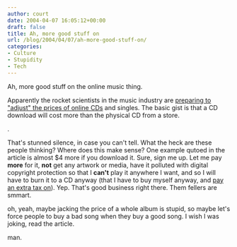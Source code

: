 ```yaml
---
author: court
date: 2004-04-07 16:05:12+00:00
draft: false
title: Ah, more good stuff on
url: /blog/2004/04/07/ah-more-good-stuff-on/
categories:
- Culture
- Stupidity
- Tech
---
```


Ah, more good stuff on the online music thing.

Apparently the rocket scientists in the music industry are [preparing to "adjust" the prices of online CDs](http://www.azcentral.com/business/articles/0407downloading07-ON.html) and singles.  The basic gist is that a CD download will cost more than the physical CD from a store.

.

That's stunned silence, in case you can't tell.  What the heck are these people thinking?  Where does this make sense?  One example qutoed in the article is almost $4 more if you download it.  Sure, sign me up.  Let me pay **more** for it, **not** get any artwork or media, have it polluted with digital copyright protection so that I **can't** play it anywhere I want, and so I will have to burn it to a CD anyway (that I have to buy myself anyway, and [pay an extra tax on](http://www.wired.com/news/digiwood/0,1412,57114,00.html)).  Yep.  That's good business right there.  Them fellers are smmart.

oh, yeah, maybe jacking the price of a whole album is stupid, so maybe let's force people to buy a bad song when they buy a good song.  I wish I was joking, read the article.

man.

